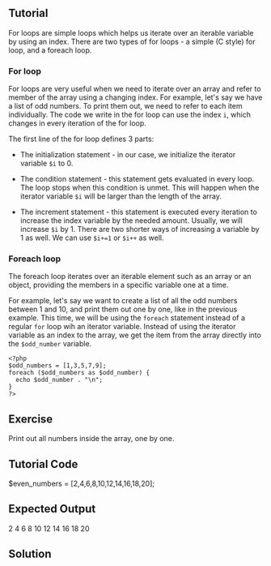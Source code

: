 Tutorial
--------

For loops are simple loops which helps us iterate over an iterable variable by using an index.
There are two types of for loops - a simple (C style) for loop, and a foreach loop.

### For loop

For loops are very useful when we need to iterate over an array and refer to member of the array
using a changing index. For example, let's say we have a list of odd numbers. To print them
out, we need to refer to each item individually. The code we write in the for loop can use
the index `i`, which changes in every iteration of the for loop.

The first line of the for loop defines 3 parts:

* The initialization statement - in our case, we initialize the iterator variable `$i` to 0.
* The condition statement - this statement gets evaluated in every loop. The loop stops when
this condition is unmet. This will happen when the iterator variable `$i` will be larger
than the length of the array.
* The increment statement - this statement is executed every iteration to increase the index
variable by the needed amount. Usually, we will increase `$i` by 1. There are two shorter
ways of increasing a variable by 1 as well. We can use `$i+=1` or `$i++` as well.

    <?php
    $odd_numbers = [1,3,5,7,9];
    for ($i = 0; $i < array_len($odd_numbers); $i=$i+1) {
        $odd_number = $odd_numbers[i];
        echo $odd_number . "\n";
    }

### Foreach loop

The foreach loop iterates over an iterable element such as an array or an object, providing
the members in a specific variable one at a time.

For example, let's say we want to create a list of all the odd numbers between 1 and 10, and print
them out one by one, like in the previous example. This time, we will be using the `foreach`
statement instead of a regular `for` loop wih an iterator variable. Instead of using the iterator
variable as an index to the array, we get the item from the array directly into the `$odd_number`
variable.

    <?php
    $odd_numbers = [1,3,5,7,9];
    foreach ($odd_numbers as $odd_number) {
      echo $odd_number . "\n";
    }
    ?>

Exercise
--------

Print out all numbers inside the array, one by one.

Tutorial Code
-------------

$even_numbers = [2,4,6,8,10,12,14,16,18,20];


Expected Output
---------------

2
4
6
8
10
12
14
16
18
20

Solution
--------

